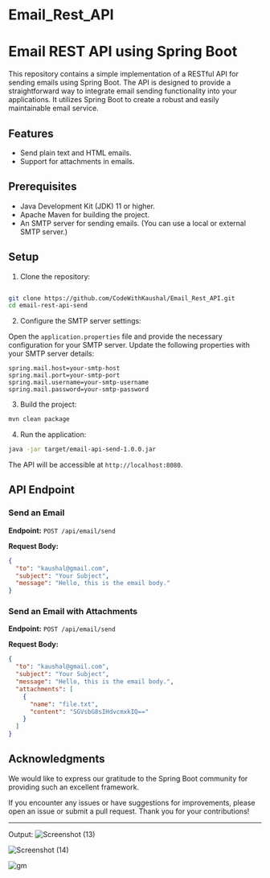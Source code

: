 # Email_Rest_API


# Email REST API using Spring Boot

This repository contains a simple implementation of a RESTful API for sending emails using Spring Boot. The API is designed to provide a straightforward way to integrate email sending functionality into your applications. It utilizes Spring Boot to create a robust and easily maintainable email service.

## Features

- Send plain text and HTML emails.
- Support for attachments in emails.

## Prerequisites

- Java Development Kit (JDK) 11 or higher.
- Apache Maven for building the project.
- An SMTP server for sending emails. (You can use a local or external SMTP server.)

## Setup

1. Clone the repository:

```bash

git clone https://github.com/CodeWithKaushal/Email_Rest_API.git
cd email-rest-api-send
```

2. Configure the SMTP server settings:

Open the `application.properties` file and provide the necessary configuration for your SMTP server. Update the following properties with your SMTP server details:

```properties
spring.mail.host=your-smtp-host
spring.mail.port=your-smtp-port
spring.mail.username=your-smtp-username
spring.mail.password=your-smtp-password
```

3. Build the project:

```bash
mvn clean package
```

4. Run the application:

```bash
java -jar target/email-api-send-1.0.0.jar
```

The API will be accessible at `http://localhost:8080`.

## API Endpoint

### Send an Email

**Endpoint:** `POST /api/email/send`

**Request Body:**

```json
{
  "to": "kaushal@gmail.com",
  "subject": "Your Subject",
  "message": "Hello, this is the email body."
}
```

### Send an Email with Attachments

**Endpoint:** `POST /api/email/send`

**Request Body:**

```json
{
  "to": "kaushal@gmail.com",
  "subject": "Your Subject",
  "message": "Hello, this is the email body.",
  "attachments": [
    {
      "name": "file.txt",
      "content": "SGVsbG8sIHdvcmxkIQ=="
    }
  ]
}
```



## Acknowledgments

We would like to express our gratitude to the Spring Boot community for providing such an excellent framework.

If you encounter any issues or have suggestions for improvements, please open an issue or submit a pull request. Thank you for your contributions!

---
Output:
![Screenshot (13)](https://github.com/CodeWithKaushal/Email_Rest_API/assets/101656305/bee7a264-d10e-4f60-8276-a400e9124db7)


![Screenshot (14)](https://github.com/CodeWithKaushal/Email_Rest_API/assets/101656305/ff8428ec-66d3-4f0b-932f-c7c8b3c27464)




![gm](https://github.com/CodeWithKaushal/Email_Rest_API/assets/101656305/9edc5ea7-0a4c-46a1-97a6-afd619c4ef43)

